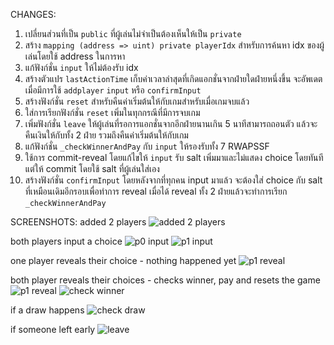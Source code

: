 CHANGES:
1. เปลี่ยนส่วนที่เป็น `public` ที่ผู้เล่นไม่จำเป็นต้องเห็นให้เป็น `private`
2. สร้าง `mapping (address => uint) private playerIdx` สำหรับการค้นหา idx ของผู้เล่นโดยใช้ address ในการหา
3. แก้ฟังก์ชั่น `input` ให้ไม่ต้องรับ idx
4. สร้างตัวแปร `lastActionTime` เก็บค่าเวลาล่าสุดที่เกิดแอกชั่นจากฝ่ายใดฝ่ายหนึ่งขึ้น จะอัพเดตเมื่อมีการใช้ `addplayer` `input` หรือ `confirmInput`
5. สร้างฟังก์ชั่น `reset` สำหรับคืนค่าเริ่มต้นให้กับเกมสำหรับเมื่อเกมจบแล้ว
6. ใส่การเรียกฟังก์ชั่น `reset` เพิ่มในทุกกรณีที่มีการจบเกม
7. เพิ่มฟังก์ชั่น `leave` ให้ผู้เล่นที่รอการแอกชั่นจากอีกฝ่ายนานเกิน 5 นาทีสามารถถอนตัว แล้วจะคืนเงินให้กับทั้ง 2 ฝ่าย รวมถึงคืนค่าเริ่มต้นให้กับเกม
8. แก้ฟังก์ชั่น `_checkWinnerAndPay` กับ `input` ให้รองรับทั้ง 7 RWAPSSF
9. ใช้การ commit-reveal โดยแก้ไขให้ `input` รับ salt เพิ่มมาและไม่แสดง choice โดยทันทีแต่ให้ commit โดยใช้ salt ที่ผู้เล่นใส่เอง
10. สร้างฟังก์ชั่น `confirmInput` โดยหลังจากที่ทุกคน input มาแล้ว จะต้องใส่ choice กับ salt ที่เหมือนเดิมอีกรอบเพื่อทำการ reveal เมื่อได้ reveal ทั้ง 2 ฝ่ายแล้วจะทำการเรียก `_checkWinnerAndPay`
    
SCREENSHOTS:
added 2 players
![added 2 players](https://github.com/nammonman/contract-RWAPSSF/assets/110343092/a7c3d7b6-4372-4de0-acf9-4f1c6509000e)

both players input a choice
![p0 input](https://github.com/nammonman/contract-RWAPSSF/assets/110343092/29af2cf1-30b6-4442-80e9-58a5daf1c6b0)
![p1 input](https://github.com/nammonman/contract-RWAPSSF/assets/110343092/27d31762-2008-4bf7-8ef1-8963a84d8a39)

one player reveals their choice - nothing happened yet
![p1 reveal](https://github.com/nammonman/contract-RWAPSSF/assets/110343092/4eeedd93-b5d4-4127-a308-17c8395aee48)

both player reveals their choices - checks winner, pay and resets the game
![p1 reveal](https://github.com/nammonman/contract-RWAPSSF/assets/110343092/03befaa0-a9b0-44f1-bb34-6ab69e52d7e9)
![check winner](https://github.com/nammonman/contract-RWAPSSF/assets/110343092/0bba29ef-6b92-4f3b-bb15-5e6edd024043)

if a draw happens
![check draw](https://github.com/nammonman/contract-RWAPSSF/assets/110343092/bfde31cb-5e67-43be-9505-8b8c67c4b03f)

if someone left early
![leave](https://github.com/nammonman/contract-RWAPSSF/assets/110343092/6034668a-9429-48c6-8f73-e24924c6839b)


